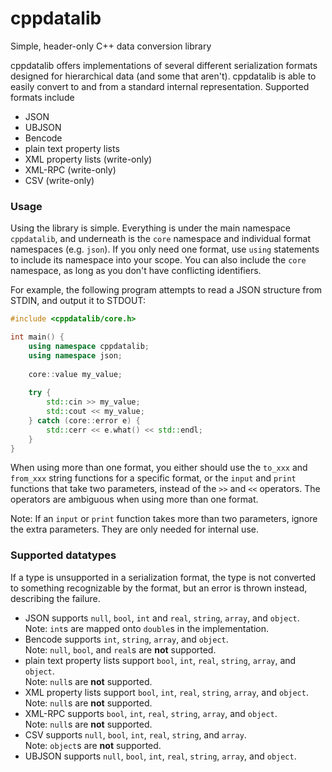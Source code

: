 # cppdatalib

Simple, header-only C++ data conversion library

cppdatalib offers implementations of several different serialization formats designed for hierarchical data (and some that aren't).
cppdatalib is able to easily convert to and from a standard internal representation.
Supported formats include

   - JSON
   - UBJSON
   - Bencode
   - plain text property lists
   - XML property lists (write-only)
   - XML-RPC (write-only)
   - CSV (write-only)

### Usage

Using the library is simple. Everything is under the main namespace `cppdatalib`, and underneath is the `core` namespace and individual format namespaces (e.g. `json`).
If you only need one format, use `using` statements to include its namespace into your scope. You can also include the `core` namespace, as long as you don't have conflicting identifiers.

For example, the following program attempts to read a JSON structure from STDIN, and output it to STDOUT:

```c++
#include <cppdatalib/core.h>

int main() {
    using namespace cppdatalib;
    using namespace json;
    
    core::value my_value;
    
    try {
        std::cin >> my_value;
        std::cout << my_value;
    } catch (core::error e) {
        std::cerr << e.what() << std::endl;
    }
}
```

When using more than one format, you either should use the `to_xxx` and `from_xxx` string functions for a specific format,
or the `input` and `print` functions that take two parameters, instead of the `>>` and `<<` operators.
The operators are ambiguous when using more than one format.

Note: If an `input` or `print` function takes more than two parameters, ignore the extra parameters. They are only needed for internal use.

### Supported datatypes

If a type is unsupported in a serialization format, the type is not converted to something recognizable by the format, but an error is thrown instead, describing the failure.

   - JSON supports `null`, `bool`, `int` and `real`, `string`, `array`, and `object`.<br/>
     Note: `int`s are mapped onto `double`s in the implementation.
   - Bencode supports `int`, `string`, `array`, and `object`.<br/>
     Note: `null`, `bool`, and `real`s are **not** supported.
   - plain text property lists support `bool`, `int`, `real`, `string`, `array`, and `object`.<br/>
     Note: `null`s are **not** supported.
   - XML property lists support `bool`, `int`, `real`, `string`, `array`, and `object`.<br/>
     Note: `null`s are **not** supported.
   - XML-RPC supports `bool`, `int`, `real`, `string`, `array`, and `object`.<br/>
     Note: `null`s are **not** supported.
   - CSV supports `null`, `bool`, `int`, `real`, `string`, and `array`.<br/>
     Note: `object`s are **not** supported.
   - UBJSON supports `null`, `bool`, `int`, `real`, `string`, `array`, and `object`.
